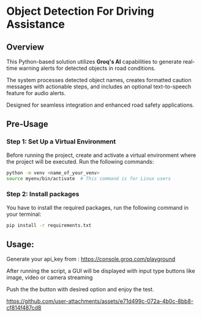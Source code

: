 # Object Detection For Driving Assistance

## Overview

This Python-based solution utilizes **Groq's AI** capabilities to generate real-time warning alerts for detected objects in road conditions.

The system processes detected object names, creates formatted caution messages with actionable steps, and includes an optional text-to-speech feature for audio alerts.

Designed for seamless integration and enhanced road safety applications.

## Pre-Usage

### Step 1: Set Up a Virtual Environment

Before running the project, create and activate a virtual environment where the project will be executed. Run the following commands:

```bash
python -m venv <name_of_your_venv>
source myenv/bin/activate  # This command is for Linux users
```

### Step 2: Install packages
You have to install the required packages, run the following command in your terminal:

```bash
pip install -r requirements.txt
```


## Usage:

Generate your api_key from : https://console.groq.com/playground

After running the script, a GUI will be displayed with input type buttons like image, video or camera streaming

Push the the button with desired option and enjoy the test.




https://github.com/user-attachments/assets/e71d499c-072a-4b0c-8bb8-cf814f487cd8




